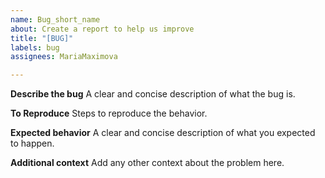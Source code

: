 ```yaml
---
name: Bug_short_name
about: Create a report to help us improve
title: "[BUG]"
labels: bug
assignees: MariaMaximova

---
```


**Describe the bug**
A clear and concise description of what the bug is.

**To Reproduce**
Steps to reproduce the behavior.

**Expected behavior**
A clear and concise description of what you expected to happen.

**Additional context**
Add any other context about the problem here.
